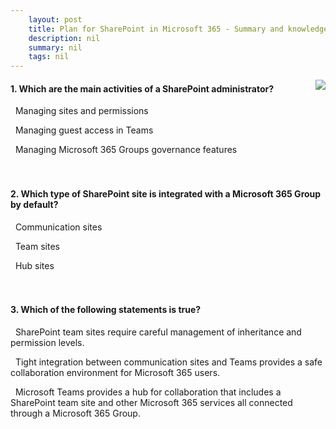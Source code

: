 ```yaml
---
    layout: post
    title: Plan for SharePoint in Microsoft 365 - Summary and knowledge check
    description: nil
    summary: nil
    tags: nil
---
```



 <a target="_blank" href="https://docs.microsoft.com/en-us/learn/modules/m365-teams-sharepoint-plan-sharepoint/summary-knowledge-check/"><i class="fas fa-external-link-alt"></i> </a>
 <img align="right" src="https://docs.microsoft.com/en-us/learn/achievements/plan-for-sharepoint-in-microsoft-365.svg">
####  1. Which are the main activities of a SharePoint administrator?


<i class='fas fa-check-square' style='color: Dodgerblue;'></i> &nbsp;&nbsp;Managing sites and permissions

<i class='far fa-square'></i> &nbsp;&nbsp;Managing guest access in Teams

<i class='far fa-square'></i> &nbsp;&nbsp;Managing Microsoft 365 Groups governance features
<br />
<br />
<br />

####  2. Which type of SharePoint site is integrated with a Microsoft 365 Group by default?


<i class='far fa-square'></i> &nbsp;&nbsp;Communication sites

<i class='fas fa-check-square' style='color: Dodgerblue;'></i> &nbsp;&nbsp;Team sites

<i class='far fa-square'></i> &nbsp;&nbsp;Hub sites
<br />
<br />
<br />

####  3. Which of the following statements is true?


<i class='far fa-square'></i> &nbsp;&nbsp;SharePoint team sites require careful management of inheritance and permission levels.

<i class='far fa-square'></i> &nbsp;&nbsp;Tight integration between communication sites and Teams provides a safe collaboration environment for Microsoft 365 users.

<i class='fas fa-check-square' style='color: Dodgerblue;'></i> &nbsp;&nbsp;Microsoft Teams provides a hub for collaboration that includes a SharePoint team site and other Microsoft 365 services all connected through a Microsoft 365 Group.
<br />
<br />
<br />
